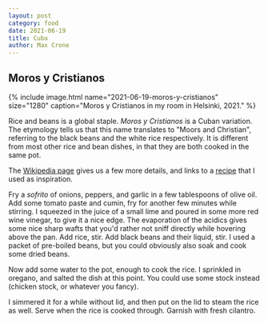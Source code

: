 ```yaml
---
layout: post
category: food
date: 2021-06-19
title: Cuba
author: Max Crone
---
```


## Moros y Cristianos
{% include image.html name="2021-06-19-moros-y-cristianos" size="1280" caption="Moros y Cristianos in my room in Helsinki, 2021." %}

Rice and beans is a global staple.
*Moros y Cristianos* is a Cuban variation.
The etymology tells us that this name translates to "Moors and Christian", referring to the black beans and the white rice respectively.
It is different from most other rice and bean dishes, in that they are both cooked in the same pot.

The [Wikipedia page](https://en.wikipedia.org/wiki/Moros_y_Cristianos_(dish)) gives us a few more details, and links to a [recipe](https://icuban.com/food/moros_y_cristianos.html) that I used as inspiration.

Fry a *sofrito* of onions, peppers, and garlic in a few tablespoons of olive oil.
Add some tomato paste and cumin, fry for another few minutes while stirring.
I squeezed in the juice of a small lime and poured in some more red wine vinegar, to give it a nice edge.
The evaporation of the acidics gives some nice sharp wafts that you'd rather not sniff directly while hovering above the pan.
Add rice, stir.
Add black beans and their liquid, stir.
I used a packet of pre-boiled beans, but you could obviously also soak and cook some dried beans.

Now add some water to the pot, enough to cook the rice.
I sprinkled in oregano, and salted the dish at this point.
You could use some stock instead (chicken stock, or whatever you fancy).

I simmered it for a while without lid, and then put on the lid to steam the rice as well.
Serve when the rice is cooked through.
Garnish with fresh cilantro.
